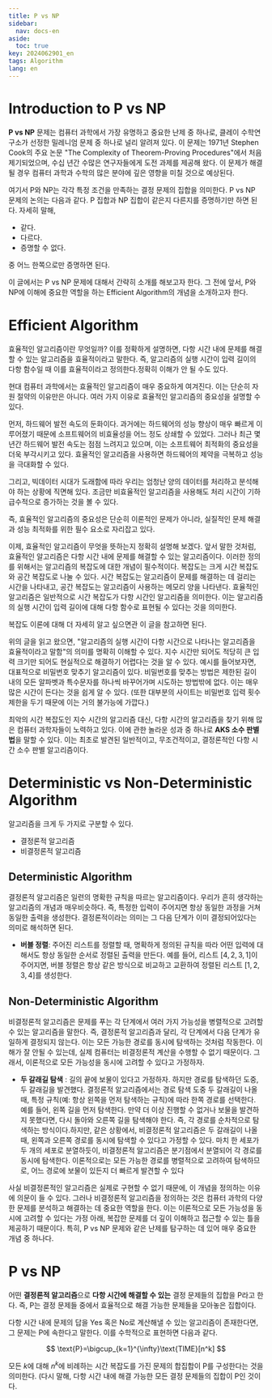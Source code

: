 ```yaml
---
title: P vs NP
sidebar:
  nav: docs-en
aside:
  toc: true
key: 2024062901_en
tags: Algorithm
lang: en
---
```


# Introduction to P vs NP

**P vs NP** 문제는 컴퓨터 과학에서 가장 유명하고 중요한 난제 중 하나로, 클레이 수학연구소가 선정한 밀레니엄 문제 중 하나로 널리 알려져 있다. 이 문제는 1971년 Stephen Cook의 주요 논문 "The Complexity of Theorem-Proving Procedures"에서 처음 제기되었으며, 수십 년간 수많은 연구자들에게 도전 과제를 제공해 왔다. 이 문제가 해결될 경우 컴퓨터 과학과 수학의 많은 분야에 깊은 영향을 미칠 것으로 예상된다.

여기서 P와 NP는 각각 특정 조건을 만족하는 결정 문제의 집합을 의미한다. P vs NP 문제의 논의는 다음과 같다. P 집합과 NP 집합이 같은지 다른지를 증명하기만 하면 된다. 자세히 말해,

- 같다.
- 다르다.
- 증명할 수 없다.

중 어느 한쪽으로만 증명하면 된다.

이 글에서는 P vs NP 문제에 대해서 간략히 소개를 해보고자 한다. 그 전에 앞서, P와 NP에 이해에 중요한 역할을 하는 Efficient Algorithm의 개념을 소개하고자 한다.

# Efficient Algorithm

효율적인 알고리즘이란 무엇일까? 이를 정확하게 설명하면, 다항 시간 내에 문제를 해결할 수 있는 알고리즘을 효율적이라고 말한다. 즉, 알고리즘의 실행 시간이 입력 길이의 다항 함수일 때 이를 효율적이라고 정의한다.정확히 이해가 안 될 수도 있다.

현대 컴퓨터 과학에서는 효율적인 알고리즘이 매우 중요하게 여겨진다. 이는 단순히 자원 절약의 이유만은 아니다. 여러 가지 이유로 효율적인 알고리즘의 중요성을 설명할 수 있다.

먼저, 하드웨어 발전 속도의 둔화이다. 과거에는 하드웨어의 성능 향상이 매우 빠르게 이루어졌기 때문에 소프트웨어의 비효율성을 어느 정도 상쇄할 수 있었다. 그러나 최근 몇 년간 하드웨어 발전 속도는 점점 느려지고 있으며, 이는 소프트웨어 최적화의 중요성을 더욱 부각시키고 있다. 효율적인 알고리즘을 사용하면 하드웨어의 제약을 극복하고 성능을 극대화할 수 있다.

그리고, 빅데이터 시대가 도래함에 따라 우리는 엄청난 양의 데이터를 처리하고 분석해야 하는 상황에 직면해 있다. 조금만 비효율적인 알고리즘을 사용해도 처리 시간이 기하급수적으로 증가하는 것을 볼 수 있다.

즉, 효율적인 알고리즘의 중요성은 단순히 이론적인 문제가 아니라, 실질적인 문제 해결과 성능 최적화를 위한 필수 요소로 자리잡고 있다.

이제, 효율적인 알고리즘이 무엇을 뜻하는지 정확히 설명해 보겠다. 앞서 말한 것처럼, 효율적인 알고리즘은 다항 시간 내에 문제를 해결할 수 있는 알고리즘이다. 이러한 정의를 위해서는 알고리즘의 복잡도에 대한 개념이 필수적이다. 복잡도는 크게 시간 복잡도와 공간 복잡도로 나눌 수 있다. 시간 복잡도는 알고리즘이 문제를 해결하는 데 걸리는 시간을 나타내고, 공간 복잡도는 알고리즘이 사용하는 메모리 양을 나타낸다. 효율적인 알고리즘은 일반적으로 시간 복잡도가 다항 시간인 알고리즘을 의미한다. 이는 알고리즘의 실행 시간이 입력 길이에 대해 다항 함수로 표현될 수 있다는 것을 의미한다.

복잡도 이론에 대해 더 자세히 알고 싶으면관 이 글을 참고하면 된다.

위의 글을 읽고 왔으면, "알고리즘의 실행 시간이 다항 시간으로 나타나는 알고리즘을 효율적이라고 말함"의 의미를 명확히 이해할 수 있다. 지수 시간만 되어도 적당히 큰 입력 크기만 되어도 현실적으로 해결하기 어렵다는 것을 알 수 있다. 예시를 들어보자면, 대표적으로 비밀번호 맞추기 알고리즘이 있다. 비밀번호를 맞추는 방법은 제한된 길이 내의 모든 알파벳과 특수문자를 하나씩 바꾸어가며 시도하는 방법밖에 없다. 이는 매우 많은 시간이 든다는 것을 쉽게 알 수 있다. (또한 대부분의 사이트는 비밀번호 입력 횟수 제한을 두기 때문에 이는 거의 불가능에 가깝다.)

최악의 시간 복잡도인 지수 시간의 알고리즘 대신, 다항 시간의 알고리즘을 찾기 위해 많은 컴퓨터 과학자들이 노력하고 있다. 이에 관한 놀라운 성과 중 하나로 **AKS 소수 판별법**을 말할 수 있다. 이는 최초로 발견된 일반적이고, 무조건적이고, 결정론적인 다항 시간 소수 판별 알고리즘이다.



# Deterministic vs Non-Deterministic Algorithm

알고리즘을 크게  두 가지로 구분할 수 있다.

- 결정론적 알고리즘
- 비결정론적 알고리즘

## Deterministic Algorithm

결정론적 알고리즘은 일련의 명확한 규칙을 따르는 알고리즘이다. 우리가 흔히 생각하는 알고리즘의 개념과 매우비슷하다. 즉, 특정한 입력이 주어지면 항상 동일한 과정을 거쳐 동일한 출력을 생성한다. 결정론적이라는 의미는 그 다음 단계가 이미 결정되어있다는 의미로 해석하면 된다.

- **버블 정렬**: 주어진 리스트를 정렬할 때, 명확하게 정의된 규칙을 따라 어떤 입력에 대해서도 항상 동일한 순서로 정렬된 출력을 만든다. 예를 들어, 리스트 $[4, 2, 3, 1]$이 주어지면, 버블 정렬은 항상 같은 방식으로 비교하고 교환하여 정렬된 리스트 $[1, 2, 3, 4]$를 생성한다.

## Non-Deterministic Algorithm

비결정론적 알고리즘은 문제를 푸는 각 단계에서 여러 가지 가능성을 병렬적으로 고려할 수 있는 알고리즘을 말한다. 즉, 결정론적 알고리즘과 달리, 각 단계에서 다음 단계가 유일하게 결정되지 않는다. 이는 모든 가능한 경로를 동시에 탐색하는 것처럼 작동한다. 이해가 잘 안될 수 있는데, 실제 컴퓨터는 비결정론적 계산을 수행할 수 없기 때문이다. 그래서, 이론적으로 모든 가능성을 동시에 고려할 수 있다고 가정하자.

- **두 갈래길 탐색** : 길의 끝에 보물이 있다고 가정하자. 하지만 경로를 탐색하던 도중, 두 갈래길을 발견했다. 결정론적 알고리즘에서는 경로 탐색 도중 두 갈래길이 나올 때, 특정 규칙(예: 항상 왼쪽을 먼저 탐색하는 규칙)에 따라 한쪽 경로를 선택한다. 예를 들어, 왼쪽 길을 먼저 탐색한다. 만약 더 이상 진행할 수 없거나 보물을 발견하지 못했다면, 다시 돌아와 오른쪽 길을 탐색해야 한다. 즉, 각 경로를 순차적으로 탐색하는 방식이다.하지만, 같은 상황에서, 비결정론적 알고리즘은 두 갈래길이 나올 때, 왼쪽과 오른쪽 경로를 동시에 탐색할 수 있다고 가정할 수 있다. 마치 한 세포가 두 개의 세포로 분열하듯이, 비결정론적 알고리즘은 분기점에서 분열되어 각 경로를 동시에 탐색한다. 이론적으로는 모든 가능한 경로를 병렬적으로 고려하여 탐색하므로, 어느 경로에 보물이 있든지 더 빠르게 발견할 수 있다

사실 비결정론적인 알고리즘은 실제로 구현할 수 없기 때문에, 이 개념을 정의하는 이유에 의문이 들 수 있다. 그러나 비결정론적 알고리즘을 정의하는 것은 컴퓨터 과학의 다양한 문제를 분석하고 해결하는 데 중요한 역할을 한다. 이는 이론적으로 모든 가능성을 동시에 고려할 수 있다는 가정 아래, 복잡한 문제를 더 깊이 이해하고 접근할 수 있는 틀을 제공하기 때문이다. 특히, P vs NP 문제와 같은 난제를 탐구하는 데 있어 매우 중요한 개념 중 하나다.

# P vs NP

어떤 **결정론적 알고리즘**으로 **다항 시간에 해결할 수 있는** 결정 문제들의 집합을 $\text{P}$라고 한다. 즉, $\text{P}$는 결정 문제들 중에서 효율적으로 해결 가능한 문제들을 모아놓은 집합이다.

다항 시간 내에 문제의 답을 Yes 혹은 No로 계산해낼 수 있는 알고리즘이 존재한다면, 그 문제는 $\text{P}$에 속한다고 말한다. 이를 수학적으로 표현하면 다음과 같다.

$$
\text{P}=\bigcup_{k=1}^{\infty}\text{TIME}[n^k]
$$

모든 $k$에 대해 $n^k$에 비례하는 시간 복잡도를 가진 문제의 합집합이 $\text{P}$를 구성한다는 것을 의미한다. (다시 말해, 다항 시간 내에 해결 가능한 모든 결정 문제들의 집합이 $\text{P}$인 것이다.